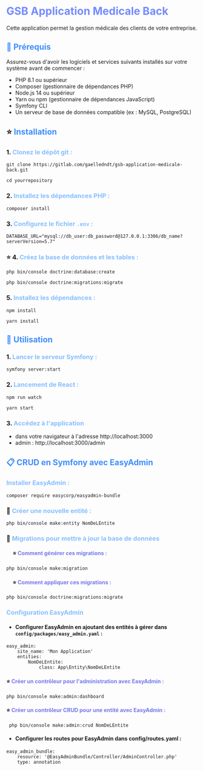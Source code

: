 # <span style="color: #758bfd">GSB Application Medicale Back</span>

Cette application permet la gestion médicale des clients de votre entreprise.
##  <span style="color: #3f8efc"> :rocket: Prérequis </span>

Assurez-vous d'avoir les logiciels et services suivants installés sur votre système avant de commencer :

- PHP 8.1 ou supérieur
- Composer (gestionnaire de dépendances PHP)
- Node.js 14 ou supérieur
- Yarn ou npm (gestionnaire de dépendances JavaScript)
- Symfony CLI
- Un serveur de base de données compatible (ex : MySQL, PostgreSQL)

## :star: <span style="color: #3f8efc">Installation</span>

### 1.    <span style="color: #87bfff">Clonez le dépôt git :

```git clone https://gitlab.com/gaelledndt/gsb-application-medicale-back.git``` 

```cd yourrepository```


### 2.    <span style="color: #87bfff">Installez les dépendances PHP : </span>

```composer install```


### 3.    <span style="color: #87bfff">Configurez  le fichier `.env` :</span>

```DATABASE_URL="mysql://db_user:db_password@127.0.0.1:3306/db_name?serverVersion=5.7"```


### :star:   4.  <span style="color: #87bfff"> Créez la base de données et les tables : </span>

```php bin/console doctrine:database:create```

```php bin/console doctrine:migrations:migrate```


### 5.   <span style="color: #87bfff"> Installez les dépendances : </span>

```npm install```

```yarn install```

## <span style="color: #3f8efc"> :notebook_with_decorative_cover: Utilisation </span>

### 1. <span style="color: #87bfff">Lancer le serveur Symfony :</span>

```symfony server:start```


### 2. <span style="color: #87bfff">Lancement de React :</span>

```npm run watch```

```yarn start```

### 3. <span style="color: #87bfff">Accédez à l'application</span>

* dans votre navigateur à l'adresse http://localhost:3000
* admin :  http://localhost:3000/admin

## <span style="color: #3f8efc">:clipboard: CRUD en Symfony avec EasyAdmin</span>

###   <span style="color: #87bfff">Installer EasyAdmin : </span>

```composer require easycorp/easyadmin-bundle```


### :pushpin: <span style="color: #87bfff">Créer une nouvelle entité :

```php bin/console make:entity NomDeLEntite```

###  :pushpin:  <span style="color: #87bfff"> Migrations pour mettre à jour la base de données

#### &nbsp;&nbsp;&nbsp;&nbsp; :star: <span style="color: #7678ed">Comment générer ces migrations : </span>

```php bin/console make:migration```

 #### &nbsp;&nbsp;&nbsp;&nbsp;  :star:  <span style="color: #7678ed"> Comment appliquer ces migrations :</span>

```php bin/console doctrine:migrations:migrate```

### <span style="color: #87bfff"> Configuration EasyAdmin </span>

* ####  Configurer EasyAdmin en ajoutant des entités à gérer dans `config/packages/easy_admin.yaml` :

``` 
easy_admin:
    site_name: 'Mon Application'
    entities:
        NomDeLEntite:
            class: App\Entity\NomDeLEntite
```

#### :star:  <span style="color: #7678ed">Créer un contrôleur pour l'administration avec EasyAdmin :</span>

```php bin/console make:admin:dashboard```

####   :star:  <span style="color: #7678ed">Créer un contrôleur CRUD pour une entité avec EasyAdmin :</span>


``` php bin/console make:admin:crud NomDeLEntite```

* ####  Configurer les routes pour EasyAdmin dans config/routes.yaml :

``` 
easy_admin_bundle:
    resource: '@EasyAdminBundle/Controller/AdminController.php'
    type: annotation
```


